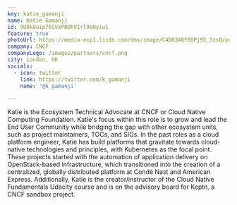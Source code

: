 ```yaml
---
key: katie_gamanji
name: Katie Gamanji
id: 9U0k8uip76SVxPBOhVIrl9oNyiu1
feature: true
photoUrl: https://media-exp1.licdn.com/dms/image/C4D03AQFE0Pj95_fzsQ/profile-displayphoto-shrink_800_800/0/1594329913225?e=1637193600&v=beta&t=BcYm9ygvnKSbzBfO6hbJQat1QrMT1uSxuPDX1QH-Jfk
company: CNCF
companyLogo: /images/partners/cncf.png
city: London, UK
socials:
  - icon: twitter
    link: https://twitter.com/k_gamanji
    name: '@k_gamanji'

---
```

Katie is the Ecosystem Technical Advocate at CNCF or Cloud Native Computing Foundation. Katie's focus within this role is to grow and lead the End User Community while bridging the gap with other ecosystem units, such as project maintainers, TOCs, and SIGs. In the past roles as a cloud platform engineer, Katie has build platforms that gravitate towards cloud-native technologies and principles, with Kubernetes as the focal point. These projects started with the automation of application delivery on OpenStack-based infrastructure, which transitioned into the creation of a centralized, globally distributed platform at Condé Nast and American Express.
Additionally, Katie is the creator/instructor of the Cloud Native Fundamentals Udacity course and is on the advisory board for Keptn, a CNCF sandbox project.
